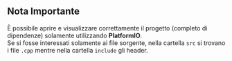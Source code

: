 ## Nota Importante
È possibile aprire e visualizzare correttamente il progetto (completo di dipendenze) solamente utilizzando **PlatformIO**.\
Se si fosse interessati solamente ai file sorgente, nella cartella `src` si trovano i file `.cpp` mentre nella cartella `include` gli header.
